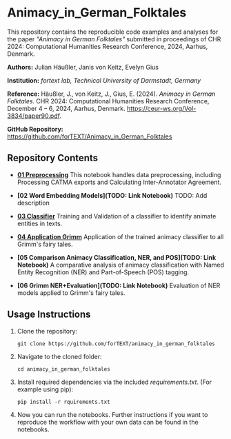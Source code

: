 # Animacy_in_German_Folktales

This repository contains the reproducible code examples and analyses for the paper *"Animacy in German Folktales"* submitted in proceedings of CHR 2024: Computational Humanities Research Conference, 2024, Aarhus, Denmark.

**Authors:** Julian Häußler, Janis von Keitz, Evelyn Gius

**Institution:** *fortext lab, Technical University of Darmstadt, Germany*

**Reference:** Häußler, J., von Keitz, J., Gius, E. (2024). *Animacy in German Folktales*. CHR 2024: Computational Humanities Research Conference, December 4 – 6, 2024, Aarhus, Denmark. https://ceur-ws.org/Vol-3834/paper90.pdf.

**GitHub Repository:** https://github.com/forTEXT/Animacy_in_German_Folktales


## Repository Contents

- **[01 Preprocessing](animacy_in_german_folktales_01_preprocessing.ipynb)**
This notebook handles data preprocessing, including Processing CATMA exports and Calculating Inter-Annotator Agreement.

- **[02 Word Embedding Models](TODO: Link Notebook)**
TODO: Add description

- **[03 Classifier](animacy_in_german_folktales_03_classification.ipynb)**
Training and Validation of a classifier to identify animate entities in texts.

- **[04 Application Grimm](animacy_in_german_folktales_04_application_grimm.ipynb)**
Application of the trained animacy classifier to all Grimm's fairy tales. 

- **[05 Comparison Animacy Classification, NER, and POS](TODO: Link Notebook)**
A comparative analysis of animacy classification with Named Entity Recognition (NER) and Part-of-Speech (POS) tagging.

- **[06 Grimm NER+Evaluation](TODO: Link Notebook)**
Evaluation of NER models applied to Grimm's fairy tales. 


## Usage Instructions

1. Clone the repository:
   ```
   git clone https://github.com/forTEXT/animacy_in_german_folktales
   ```
2. Navigate to the cloned folder:
   ```
   cd animacy_in_german_folktales
   ```
3. Install required dependencies via the included *requirements.txt*. (For example using pip):
   ```
   pip install -r rquirements.txt
   ```
4. Now you can run the notebooks. Further instructions if you want to reproduce the workflow with your own data can be found in the notebooks.  